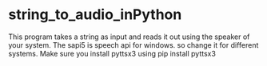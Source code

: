 # string_to_audio_inPython
This program takes a string as input and reads it out using the speaker of your system.
The sapi5 is speech api for windows.
so change it for different systems.
Make sure you install pyttsx3 using 
pip install pyttsx3
